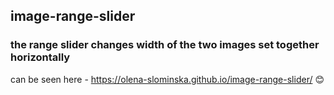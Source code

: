 ## image-range-slider
### the range slider changes width of the two images set together horizontally
can be seen here - https://olena-slominska.github.io/image-range-slider/
😊